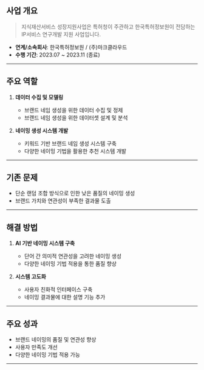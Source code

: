 ## **사업 개요**  

> 지식재산서비스 성장지원사업은 특허청이 주관하고 한국특허정보원이 전담하는 IP서비스 연구개발 지원 사업입니다.

- **연계/소속회사**: 한국특허정보원 / (주)마크클라우드  
- **수행 기간**: 2023.07 ~ 2023.11 (종료)  

---

## **주요 역할**  

1) **데이터 수집 및 모델링**  
   - 브랜드 네임 생성을 위한 데이터 수집 및 정제
   - 브랜드 네임 생성을 위한 데이터셋 설계 및 분석

2) **네이밍 생성 시스템 개발**  
   - 키워드 기반 브랜드 네임 생성 시스템 구축
   - 다양한 네이밍 기법을 활용한 추천 시스템 개발

---

## **기존 문제**  

- 단순 랜덤 조합 방식으로 인한 낮은 품질의 네이밍 생성
- 브랜드 가치와 연관성이 부족한 결과물 도출

---

## **해결 방법**  

1) **AI 기반 네이밍 시스템 구축**  
   - 단어 간 의미적 연관성을 고려한 네이밍 생성
   - 다양한 네이밍 기법 적용을 통한 품질 향상

2) **시스템 고도화**  
   - 사용자 친화적 인터페이스 구축
   - 네이밍 결과물에 대한 설명 기능 추가

---

## **주요 성과**  

- 브랜드 네이밍의 품질 및 연관성 향상
- 사용자 만족도 개선
- 다양한 네이밍 기법 적용 가능

---